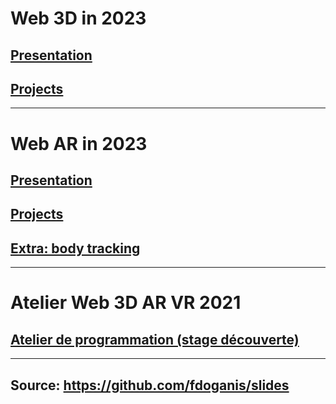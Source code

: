 

# Web 3D in 2023

## [Presentation](./web3d_presentation_20240129.html)

## [Projects](./web3d_projects_20240129.html)

---

# Web AR in 2023

## [Presentation](./ar_presentation_20230212.html)

## [Projects](./ar_projects_20220212.html)

## [Extra: body tracking](./bodytracking.md)

---

# Atelier Web 3D AR VR 2021

## [Atelier de programmation (stage découverte)](./Atelier_programmation_Web3D_AR_VR.html)

---

## Source: https://github.com/fdoganis/slides
